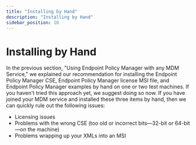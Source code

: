 ```yaml
---
title: "Installing by Hand"
description: "Installing by Hand"
sidebar_position: 10
---
```


# Installing by Hand

In the previous section, "Using Endpoint Policy Manager with any MDM Service," we explained our
recommendation for installing the Endpoint Policy Manager CSE, Endpoint Policy Manager license MSI
file, and Endpoint Policy Manager examples by hand on one or two test machines. If you haven't tried
this approach yet, we suggest doing so now. If you have joined your MDM service and installed these
three items by hand, then we can quickly rule out the following issues:

- Licensing issues
- Problems with the wrong CSE (too old or incorrect bits—32-bit or 64-bit—on the machine)
- Problems wrapping up your XMLs into an MSI
